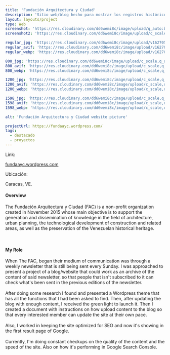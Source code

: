 ```yaml
---
title: 'Fundación Arquitectura y Ciudad'
description: 'Sitio web/blog hecho para mostrar los registros históricos de la Arquitectura en Venezuela a través de su historia.'
layout: layouts/project
type: Web
screenshot: 'https://res.cloudinary.com/dd6wemi8c/image/upload/q_auto:best/v1618500648/portfolio/FAC-Mock_ybvyrn.png'
screenshot2: 'https://res.cloudinary.com/dd6wemi8c/image/upload/c_scale,f_auto,q_auto:eco,w_1140/v1618242432/portfolio/FAC-desktop_oxoprf.png'

regular_jpg: 'https://res.cloudinary.com/dd6wemi8c/image/upload/v1627056388/portfolio/fac_mgqez7.jpg'
regular_avif: 'https://res.cloudinary.com/dd6wemi8c/image/upload/v1627056388/portfolio/fac_mgqez7.avif'
regular_webp: 'https://res.cloudinary.com/dd6wemi8c/image/upload/v1627056388/portfolio/fac_mgqez7.webp'

800_jpg: 'https://res.cloudinary.com/dd6wemi8c/image/upload/c_scale,q_auto:low,w_800/v1627056388/portfolio/fac_mgqez7.jpg'
800_avif: 'https://res.cloudinary.com/dd6wemi8c/image/upload/c_scale,q_auto:low,w_800/v1627056388/portfolio/fac_mgqez7.avif'
800_webp: 'https://res.cloudinary.com/dd6wemi8c/image/upload/c_scale,q_auto:low,w_800/v1627056388/portfolio/fac_mgqez7.webp'

1200_jpg: 'https://res.cloudinary.com/dd6wemi8c/image/upload/c_scale,q_auto:eco,w_1200/v1627056388/portfolio/fac_mgqez7.jpg'
1200_avif: 'https://res.cloudinary.com/dd6wemi8c/image/upload/c_scale,q_auto:eco,w_1200/v1627056388/portfolio/fac_mgqez7.avif'
1200_webp: 'https://res.cloudinary.com/dd6wemi8c/image/upload/c_scale,q_auto:eco,w_1200/v1627056388/portfolio/fac_mgqez7.webp'

1598_jpg: 'https://res.cloudinary.com/dd6wemi8c/image/upload/c_scale,q_auto:good,w_1598/v1627056388/portfolio/fac_mgqez7.jpg'
1598_avif: 'https://res.cloudinary.com/dd6wemi8c/image/upload/c_scale,q_auto:good,w_1598/v1627056388/portfolio/fac_mgqez7.avif'
1598_webp: 'https://res.cloudinary.com/dd6wemi8c/image/upload/c_scale,q_auto:good,w_1598/v1627056388/portfolio/fac_mgqez7.webp'

alt: 'Fundación Arquitectura y Ciudad website picture'

projectUrl: https://fundaayc.wordpress.com/
tags:
  - destacado
  - proyectos
---
```


<div class="project-info">
  <div class="project-link">
    <p>Link:</p>
    <a href="https://fundaayc.wordpress.com/" target="_blank" rel="noopener noreferrer">fundaayc.wordpress.com</a>
  </div>
  <div class="project-location">
    <p>Ubicación:</p>
    <p>Caracas, VE.</p>
  </div>
</div>

#### Overview

The Fundación Arquitectura y Ciudad (FAC) is a non-profit organization created in November 2015 whose main objective is to support the generation and dissemination of knowledge in the field of architecture, urban planning, the technological development of construction and related areas, as well as the preservation of the Venezuelan historical heritage.

<br>

#### My Role

When The FAC, began their medium of communication was through a weekly newsletter that is still being sent every Sunday. I was approached to present a project of a blog/website that could work as an archive of the content of said newsletter, so that people that isn't subscribed to it can check what's been sent in the previous editions of the newsletter.
\
\
After doing some research I found and presented a Wordpress theme that has all the functions that I had been asked to find. Then, after updating the blog with enough content, I received the green light to launch it. Then I created a document with instructions on how upload content to the blog so that every interested member can update the site at their own pace.
\
\
Also, I worked in keeping the site optimized for SEO and now it's showing in the first result page of Google.
\
\
Currently, I'm doing constant checkups on the quality of the content and the speed of the site. Also on how it's performing in Google Search Console.
